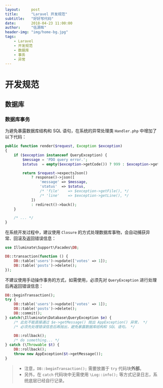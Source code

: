 ```yaml
---
layout:     post
title:      "Laravel 开发规范"
subtitle:   "好好写代码"
date:       2018-04-23 11:00:00
author:     "伍源辉"
header-img: "img/home-bg.jpg"
tags:
    - Laravel
    - 开发规范
    - 数据库
    - 事务
    - 异常
---
```



# 开发规范

## 数据库

### 数据库事务

为避免暴露数据库结构和 SQL 语句，在系统的异常处理类 `Handler.php` 中增加了以下代码：

```php
public function render($request, Exception $exception)
{
    if ($exception instanceof QueryException) {
        $message = 'PDO query error.';
        $status  = empty($exception->getCode()) ? 999 : $exception->getCode();

        return $request->expectsJson()
            ? response()->json([
                'message' => $message,
                'status'  => $status,
                /* 'file'    => $exception->getFile(), */
                /* 'line'    => $exception->getLine(), */
            ])
            : redirect()->back();
    }

    /* ... */
}
```

在系统开发过程中，建议使用 `Closure` 的方式处理数据库事物，会自动捕获异常、回滚及返回错误信息：

```php
use Illuminate\Support\Facades\DB;

DB::transaction(function () {
    DB::table('users')->update(['votes' => 1]);
    DB::table('posts')->delete();
});
```


不建议使用手动操作事务的方式，如需使用，必须先对 `QueryException` 进行处理后再返回错误信息：

```php
DB::beginTransaction();
try {
    DB::table('users')->update(['votes' => 1]);
    DB::table('posts')->delete();
    DB::commit();
} catch(\Illuminate\Database\QueryException $e) {
    /* 此处不能直接通过 $e->getMessage() 抛出 AppException() 异常， */
    /* 必须先处理错误信息后再抛出，避免暴露数据库结构和 SQL 语句。 */
    
    DB::rollback();
    /* do something... */
} catch (\Throwable $t) {
    DB::rollback();
    throw new AppException($t->getMessage());
}
```

> * 注意，`DB::beginTransaction();` 需要放置于 `try` 代码块**外部**。
> * 另外，在 `catch` 代码块中无需使用 `\Log::info();` 等方式记录日志，系统底层已经自行记录。
